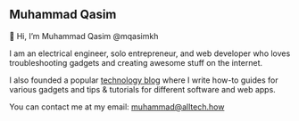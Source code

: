 ## Muhammad Qasim

👋 Hi, I’m Muhammad Qasim @mqasimkh

I am an electrical engineer, solo entrepreneur, and web developer who loves troubleshooting gadgets and creating awesome stuff on the internet.

I also founded a popular [technology blog](https://alltech.how/) where I write how-to guides for various gadgets and tips & tutorials for different software and web apps.

You can contact me at my email: muhammad@alltech.how

